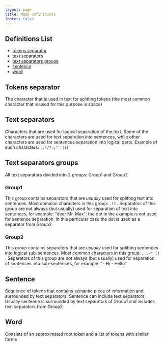 ```yaml
---
layout: page
title: Main definitions
footer: false
---
```

## Definitions List

* [tokens separator](#tokens-separator)
* [text separators](#text-separators)
* [text separators groups](#text-separators-groups)
* [sentence](#sentence)
* [word](#word)

## <a id="tokens-separator"></a>Tokens separator

The character that is used in text for splitting tokens (the most common character that is used for this purpose is space)

## <a id="text-separators"></a>Text separators

Characters that are used for logical separation of the text. Some of the characters are used for text separation into sentences, while other characters are used for sentences separation into logical parts. Example of such characters: ```,.!/?:;"'-()[]```

## <a id="text-separators-groups"></a>Text separators groups

All text separators divided into 2 groups: Group1 and Group2

### Group1

This group contains separators that are _usually_ used for splitting text into sentences. Most common characters in this group: ```.!?``` . Separators of this group are not always (but usually) used for separation of text into sentences, for example: "dear Mr. Max"; the dot in the example is not used for sentence separation. In this particular case the dot is used as a separator from Group2

### Group2

This group contains separators that are _usually_ used for splitting sentences into logical sub-sentences. Most common characters in this group: ```;:,-"'()``` . Separators of this group are not always (but usually) used for separation of sentences into sub-sentences, for example: "- Hi - Hello"

## <a id="sentence"></a>Sentence

Sequence of tokens that contains semantic piece of information and surrounded by text separators. Sentence can include text separators. Usually sentence is surrounded by text separators of Group1 and includes text separators from Group2.

## <a id="word"></a>Word

Consists of an approximated root token and a list of tokens with similar forms